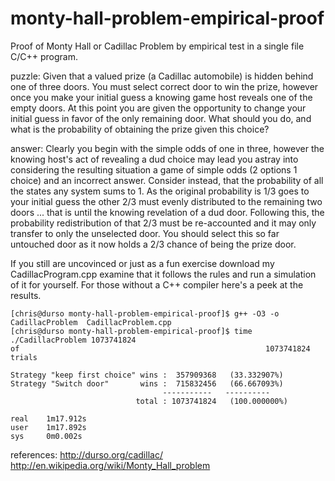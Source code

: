 monty-hall-problem-empirical-proof
==================================

Proof of Monty Hall or Cadillac Problem by empirical test in a single file C/C++ program.

puzzle:
Given that a valued prize (a Cadillac automobile) is hidden behind one of three doors.  You must select correct door to win the prize, however once you make your initial guess a knowing game host reveals one of the empty doors.  At this point you are given the opportunity to change your initial guess in favor of the only remaining door.  What should you do, and what is the probability of obtaining the prize given this choice?

answer:
Clearly you begin with the simple odds of one in three, however the knowing  host's act of revealing a dud choice may lead you astray into considering the resulting situation a game of simple odds (2 options 1 choice) and an incorrect answer.  Consider instead, that the probability of all the states any system sums to 1.  As the original probability is 1/3 goes to your initial guess the other 2/3 must evenly distributed to the remaining two doors ... that is until the knowing  revelation of a dud door.  Following this, the probability redistribution of that 2/3 must be re-accounted and it may only transfer to only the unselected door.  You should select this so far untouched door as it now holds a 2/3 chance of being the prize door.

If you still are uncovinced or just as a fun exercise download my CadillacProgram.cpp examine that it follows the rules and run a simulation of  it for yourself.  For those without a C++ compiler here's a peek at the results.

```
[chris@durso monty-hall-problem-empirical-proof]$ g++ -O3 -o CadillacProblem  CadillacProblem.cpp 
[chris@durso monty-hall-problem-empirical-proof]$ time ./CadillacProblem 1073741824
of                                                       1073741824 trials

Strategy "keep first choice" wins :  357909368   (33.332907%)
Strategy "Switch door"       wins :  715832456   (66.667093%)
                                  -----------   ----------
                            total : 1073741824   (100.000000%)

real    1m17.912s
user    1m17.892s
sys     0m0.002s
```

references:
http://durso.org/cadillac/
http://en.wikipedia.org/wiki/Monty_Hall_problem

